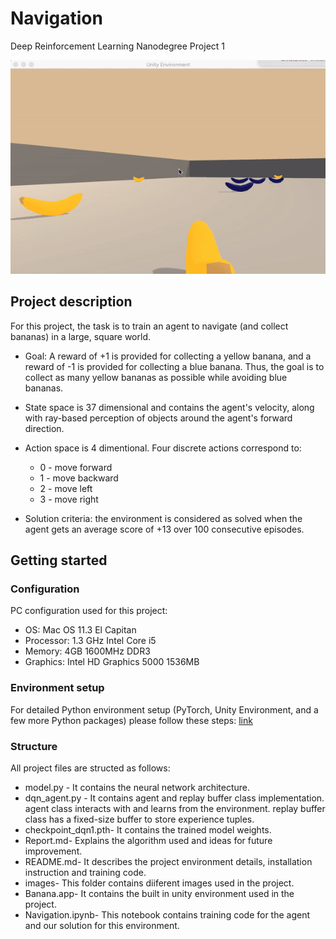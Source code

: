 # Navigation
Deep Reinforcement Learning Nanodegree Project 1

![Unity Banana Navigation](images/trained.gif)

## Project description
For this project, the task is to train an agent to navigate (and collect bananas) in a large, square world. 

* Goal: A reward of +1 is provided for collecting a yellow banana, and a reward of -1 is provided for collecting a blue banana. Thus, the goal is to collect as many yellow bananas as possible while avoiding blue bananas.

* State space is 37 dimensional and contains the agent's velocity, along with ray-based perception of objects around the agent's forward direction.

* Action space is 4 dimentional. Four discrete actions correspond to:

	* 0 - move forward
	* 1 - move backward
	* 2 - move left
	* 3 - move right
* Solution criteria: the environment is considered as solved when the agent gets an average score of +13 over 100 consecutive episodes.

## Getting started
### Configuration
PC configuration used for this project:

* OS: Mac OS 11.3 El Capitan
* Processor: 1.3 GHz Intel Core i5
* Memory: 4GB 1600MHz DDR3
* Graphics: Intel HD Graphics 5000 1536MB

### Environment setup
For detailed Python environment setup (PyTorch, Unity Environment, and a few more Python packages) please follow these steps: [link](https://github.com/udacity/deep-reinforcement-learning#dependencies) 

### Structure
All project files are structed as follows:

* model.py - It contains the neural network architecture.
* dqn_agent.py - It contains agent and replay buffer class implementation. agent class interacts with and learns from the environment. replay buffer class has a fixed-size buffer to store experience tuples.
* checkpoint_dqn1.pth- It contains the trained model weights.
* Report.md- Explains the algorithm used and ideas for future improvement.
* README.md- It describes the project environment details, installation instruction and training code.
* images- This folder contains diiferent images used in the project.
* Banana.app- It contains the built in unity environment used in the project.
* Navigation.ipynb- This notebook contains training code for the agent and our solution for this environment.